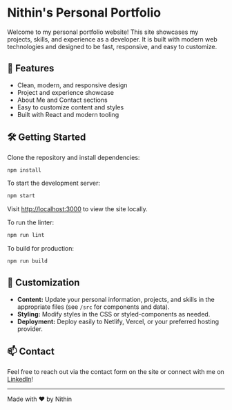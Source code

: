 # Nithin's Personal Portfolio

Welcome to my personal portfolio website! This site showcases my projects, skills, and experience as a developer. It is built with modern web technologies and designed to be fast, responsive, and easy to customize.

## 🚀 Features

- Clean, modern, and responsive design
- Project and experience showcase
- About Me and Contact sections
- Easy to customize content and styles
- Built with React and modern tooling

## 🛠️ Getting Started

Clone the repository and install dependencies:

```bash
npm install
```

To start the development server:

```bash
npm start
```

Visit [http://localhost:3000](http://localhost:3000) to view the site locally.

To run the linter:

```bash
npm run lint
```

To build for production:

```bash
npm run build
```

## 📝 Customization

- **Content:** Update your personal information, projects, and skills in the appropriate files (see `/src` for components and data).
- **Styling:** Modify styles in the CSS or styled-components as needed.
- **Deployment:** Deploy easily to Netlify, Vercel, or your preferred hosting provider.

## 📫 Contact

Feel free to reach out via the contact form on the site or connect with me on [LinkedIn](https://www.linkedin.com/)!

---

Made with ❤️ by Nithin
